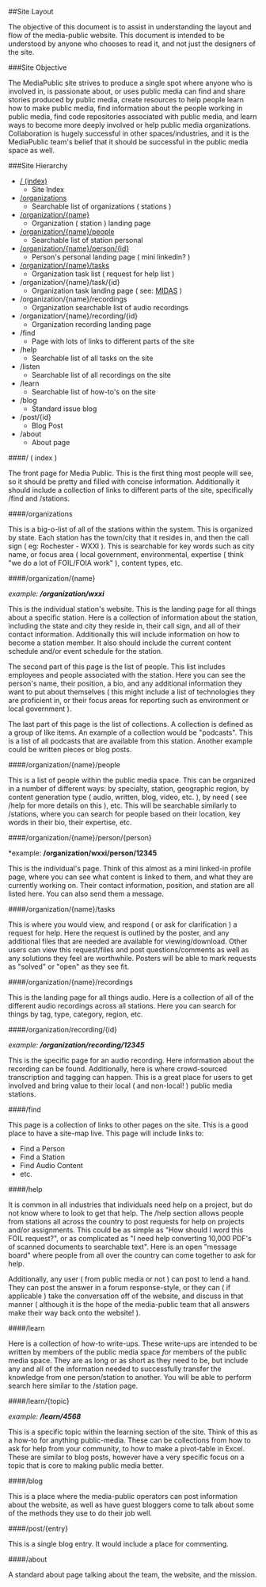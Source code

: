 ##Site Layout

The objective of this document is to assist in understanding the layout and
flow of the media-public website.  This document is intended to be understood
by anyone who chooses to read it, and not just the designers of the site.

###Site Objective

The MediaPublic site strives to produce a single spot where anyone who is
involved in, is passionate about, or uses public media can find and share stories produced by public media, create resources to help people learn how to make public media, find information about the people working in public media, find code repositories associated with public media,
and learn ways to become more deeply involved or help public media organizations.  Collaboration is hugely
successful in other spaces/industries, and it is the MediaPublic team's
belief that it should be successful in the public media space as well.

###Site Hierarchy

- [/ (index)](site-layout.md#--index-)
    - Site Index
- [/organizations](site-layout.md#organizations)
    - Searchable list of organizations ( stations )
- [/organization/{name}](site-layout.md#organizationname)
    - Organization ( station ) landing page
- [/organization/{name}/people](site-layout.md#organizationnamepeople)
    - Searchable list of station personal
- [/organization/{name}/person/{id}](site-layout.md#organizationnamepersonperson)
    - Person's personal landing page ( mini linkedin? )
- [/organization/{name}/tasks](site-layout.md#organizationnametasks)
    - Organization task list ( request for help list )
- /organization/{name}/task/{id}
    - Organization task landing page ( see: [MIDAS](https://midas-dev.18f.us/tasks/22) )
- /organization/{name}/recordings
    - Organization searchable list of audio recordings
- /organization/{name}/recording/{id}
    - Organization recording landing page
- /find
    - Page with lots of links to different parts of the site
- /help
    - Searchable list of all tasks on the site
- /listen
    - Searchable list of all recordings on the site
- /learn
    - Searchable list of how-to's on the site
- /blog
    - Standard issue blog
- /post/{id}
    - Blog Post
- /about
    - About page

####/ ( index )

The front page for Media Public.  This is the first thing most people will see, so
it should be pretty and filled with concise information.  Additionally it
should include a collection of links to different parts of the site, 
specifically /find and /stations.



####/organizations

This is a big-o-list of all of the stations within the system.  This is 
organized by state.  Each station has the town/city that it resides in, and
then the call sign ( eg: Rochester - WXXI ).  This is searchable for key
words such as city name, or focus area ( local government, environmental, 
expertise ( think "we do a lot of FOIL/FOIA work" ), content types, etc.

####/organization/{name}

*example: **/organization/wxxi***

This is the individual station's website.  This is the landing page for all
things about a specific station.  Here is a collection of information about
the station, including the state and city they reside in, their call sign,
and all of their contact information.  Additionally this will include 
information on how to become a station member.  It also should include the 
current content schedule and/or event schedule for the station.

The second part of this page is the list of people.  This list includes 
employees and people associated with the station.  Here you can see the
person's name, their position, a bio, and any additional information they
want to put about themselves ( this might include a list of technologies they
are proficient in, or their focus areas for reporting such as environment or
local government ).

The last part of this page is the list of collections.  A collection is
defined as a group of like items.  An example of a collection would be 
"podcasts".  This is a list of all podcasts that are available from this
station.  Another example could be written pieces or blog posts.

####/organization/{name}/people

This is a list of people within the public media space.  This can be organized
in a number of different ways: by specialty, station, geographic region, by
content generation type ( audio, written, blog, video, etc. ), by need ( see
/help for more details on this ), etc.  This will be searchable similarly to
/stations, where you can search for people based on their location, key words
in their bio, their expertise, etc.

####/organization/{name}/person/{person}

*example: **/organization/wxxi/person/12345**

This is the individual's page.  Think of this almost as a mini linked-in
profile page, where you can see what content is linked to them, and what 
they are currently working on.  Their contact information, position, and
station are all listed here.  You can also send them a message.

####/organization/{name}/tasks

This is where you would view, and respond ( or ask for clarification ) a
request for help.  Here the request is outlined by the poster, and any 
additional files that are needed are available for viewing/download. Other
users can view this request/files and post questions/comments as well as
any solutions they feel are worthwhile.  Posters will be able to mark 
requests as "solved" or "open" as they see fit.

####/organization/{name}/recordings

This is the landing page for all things audio.  Here is a collection of all of
the different audio recordings across all stations.  Here you can search for
things by tag, type, category, region, etc.

####/organization/recording/{id}

*example: **/organization/recording/12345***

This is the specific page for an audio recording.  Here information about the 
recording can be found.  Additionally, here is where crowd-sourced 
transcription and tagging can happen.  This is a great place for users to get
involved and bring value to their local ( and non-local! ) public media
stations.

####/find

This page is a collection of links to other pages on the site.  This is a
good place to have a site-map live.  This page will include links to:

 - Find a Person
 - Find a Station
 - Find Audio Content
 - etc.

####/help

It is common in all industries that individuals need help on a project, but do
not know where to look to get that help.  The /help section allows people from 
stations all across the country to post requests for help on projects and/or 
assignments.  This could be as simple as "How should I word this FOIL
request?", or as complicated as "I need help converting 10,000 PDF's of scanned
documents to searchable text".  Here is an open "message board" where people
from all over the country can come together to ask for help.

Additionally, any user ( from public media or not ) can post to lend a hand.
They can post the answer in a forum response-style, or they can ( if applicable
) take the conversation off of the website, and discuss in that manner ( 
although it is the hope of the media-public team that all answers make their
way back onto the website! ). 

####/learn

Here is a collection of how-to write-ups.  These write-ups are intended to be
written by members of the public media space *for* members of the public media
space.  They are as long or as short as they need to be, but include any and 
all of the information needed to successfully transfer the knowledge from one
person/station to another.  You will be able to perform search here similar
to the /station page.

####/learn/{topic}

*example: **/learn/4568***

This is a specific topic within the learning section of the site.  Think of 
this as a how-to for anything public-media.  These can be collections from how
to ask for help from your community, to how to make a pivot-table in Excel.
These are similar to blog posts, however have a very specific focus on a topic
that is core to making public media better.

####/blog

This is a place where the media-public operators can post information about
the website, as well as have guest bloggers come to talk about some of the
methods they use to do their job well.

####/post/{entry}

This is a single blog entry.  It would include a place for commenting.

####/about

A standard about page talking about the team, the website, and the mission.




